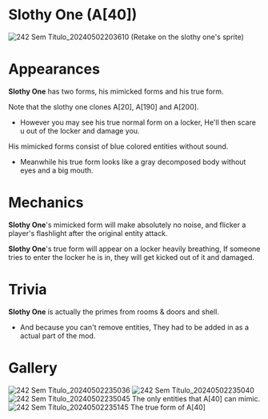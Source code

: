 # Slothy One (A[40])
![242 Sem Título_20240502203610](https://github.com/DawdleInTime/RND-Purgatory-Mod-Wiki/assets/168727225/c120e7e3-6572-4267-afb1-7743fd436a01)
(Retake on the slothy one's sprite)

# Appearances
__Slothy One__ has two forms, his mimicked forms and his true form.

Note that the slothy one clones A[20], A[190] and A[200].
- However you may see his true normal form on a locker, He'll then scare u out of the locker and damage you.

His mimicked forms consist of blue colored entities without sound.
- Meanwhile his true form looks like a gray decomposed body without eyes and a big mouth.

# Mechanics
__Slothy One__'s mimicked form will make absolutely no noise, and flicker a player's flashlight after the original entity attack.

__Slothy One__'s true form will appear on a locker heavily breathing, If someone tries to enter the locker he is in, they will get kicked out of it and damaged.

# Trivia
__Slothy One__ is actually the primes from rooms & doors and shell.
- And because you can't remove entities, They had to be added in as a actual part of the mod.

# Gallery
![242 Sem Título_20240502235036](https://github.com/DawdleInTime/RND-Purgatory-Mod-Wiki/assets/168727225/cf37e595-2fb9-4947-a2b1-139214e7b0a5)
![242 Sem Título_20240502235040](https://github.com/DawdleInTime/RND-Purgatory-Mod-Wiki/assets/168727225/739ac347-1f23-447e-b065-8f8f4ec251a1)
![242 Sem Título_20240502235045](https://github.com/DawdleInTime/RND-Purgatory-Mod-Wiki/assets/168727225/02b0b610-af63-4033-ad86-6301d3f8ce3d)
The only entities that A[40] can mimic.
![242 Sem Título_20240502235145](https://github.com/DawdleInTime/RND-Purgatory-Mod-Wiki/assets/168727225/c047d8b2-2da7-4573-9ddc-517fbc205412)
The true form of A[40]
